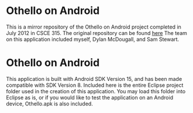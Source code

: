 Othello on Android
===============

This is a mirror repository of the Othello on Android project completed in July 2012 in CSCE 315. 
The original repository can be found [here](http://code.google.com/p/team3-othello/source/browse/#svn%2Ftrunk%2FAndroid%2FOthello)
The team on this application included myself, Dylan McDougall, and Sam Stewart.

Othello on Android 
===============

This application is built with Android SDK Version 15, and has been made compatible with SDK Version 8.
Included here is the entire Eclipse project folder used in the creation of this application. 
You may load this folder into Eclipse as is, or if you would like to test the application on an Android device,
Othello.apk is also included. 